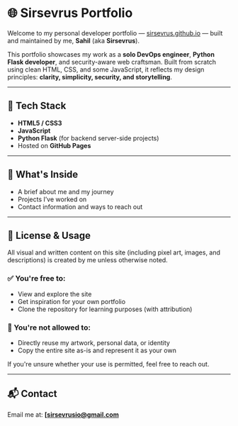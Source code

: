 # 🌐 Sirsevrus Portfolio

Welcome to my personal developer portfolio — [sirsevrus.github.io](https://sirsevrusio.github.io/sirsevrus.github.io/) — built and maintained by me, **Sahil** (aka **Sirsevrus**).

This portfolio showcases my work as a **solo DevOps engineer**, **Python Flask developer**, and security-aware web craftsman. Built from scratch using clean HTML, CSS, and some JavaScript, it reflects my design principles: **clarity, simplicity, security, and storytelling**.

---

## 🔧 Tech Stack

- **HTML5 / CSS3**
- **JavaScript**
- **Python Flask** (for backend server-side projects)
- Hosted on **GitHub Pages**

---

## 🚀 What's Inside

- A brief about me and my journey
- Projects I’ve worked on
- Contact information and ways to reach out

---

## 📄 License & Usage

All visual and written content on this site (including pixel art, images, and descriptions) is created by me unless otherwise noted.

### ✅ You're free to:
- View and explore the site
- Get inspiration for your own portfolio
- Clone the repository for learning purposes (with attribution)

### 🚫 You're **not allowed** to:
- Directly reuse my artwork, personal data, or identity
- Copy the entire site as-is and represent it as your own

If you're unsure whether your use is permitted, feel free to reach out.

---

## 📬 Contact

Email me at: **[sirsevrusio@gmail.com**
